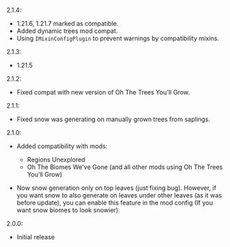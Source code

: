 2.1.4:

- 1.21.6, 1.21.7 marked as compatible.
- Added dynamic trees mod compat.
- Using `IMixinConfigPlugin` to prevent warnings by compatibility mixins.

2.1.3:

- 1.21.5

2.1.2:

- Fixed compat with new version of Oh The Trees You'll Grow.

2.1.1:

- Fixed snow was generating on manually grown trees from saplings.

2.1.0:

- Added compatibility with mods:
    - Regions Unexplored
    - Oh The Biomes We've Gone (and all other mods using Oh The Trees You'll Grow)

- Now snow generation only on top leaves (just fixing bug). However, if you want snow to also generate on leaves under other leaves (as it was before update), you can enable this feature in the mod config (If you want snow biomes to look snowier).

2.0.0:

- Initial release
